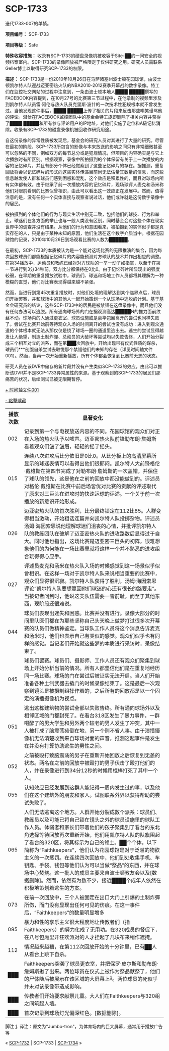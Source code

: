 # SCP-1733
                        




迭代1733-007的单帧。



**项目编号：** SCP-1733

**项目等级：** Safe

**特殊收容措施：** 收录有SCP-1733的硬盘录像机被收容于Site-██的一间安全的视频档案室内。SCP-1733的录像回放被严格限定于仅供研究之用。研究人员需联系Geller博士以取得研究SCP-1733的权限。

**描述：** SCP-1733是一份2010年10月26日在马萨诸塞州波士顿花园球馆，由波士顿凯尔特人队迎战迈亚密热火队的NBA2010-2012赛季开幕战的数字录像。特工们在监控社交网站的过程中注意到，一条由波士顿本地人████ █████撰写的FACEBOOK内容提到，在10月27号的比赛第三节过程中，在他录制的视频里涉及到凯尔特人队员雷·阿伦与热火队员克里斯·波什的一次技术性犯规根本就不曾发生过。当他发现这件事后，████ █████上传了相关的片段来反击那些嘲笑谩骂他的评论。潜伏在FACEBOOK监控团队中的基金会特工旋即删除了相关内容并获得了████ █████和所有参与评论用户的IP地址，对他们实施了定位和A級记忆消除。收录有SCP-1733的磁盘录像机被回收作研究用途。

自这份录像的异常性质被发现后，基金会的研究人员对其进行了大量的研究。尽管在最初的阶段，SCP-1733所包含的影像与本来放送的影响之间只有非常细微甚至可以忽略的不同，例如双方的每节总分或是犯规情况，但项目的内容确实是与它上次播放时有所区别。根据观察，录像中所拍摄到的个体保留有关于上一次播放的内容的记忆碎片，并且有部分个体已经觉察到了这些记忆碎片的存在。据推测，重复回放将会以记忆碎片的形式向这些实体传递目前尚无法估量其数量的信息，而这些信息越发使人群和球员们感到困惑和混乱，这个效应是积累性的，而且对球场内所有实体都有效。由于继承了前一次播放内容的记忆碎片，现场球评人麦克和汤米称他们对眼前看到的比赛似曾相识，由此可以看出这一效应正在发展中。然而，值得注意的是，没有任何一个实体直接与观察者说过话，他们或许就是这份数字录像中的居民。

被拍摄到的个体他们的行为与现实生活中别无二致，包括他们的球技、行为和举止。球迷们在各方面的举止也与一般人类没有区别，同时基金会对这些个体在现实世界中的调查并没有结果。从他们的行为和意图看来，被拍摄到的实体似乎都是真实存在的人，只是由于某种未知的原因，他们生活在这个数字介质当中。根据花园球馆的记录，2010年10月26日到场观看比赛的人数为██████。

在最初，SCP-1733的本质被认为是一个能对这场比赛的无限推演的集合，因为每次回放球员们都能根据记忆碎片的内容能预测对方球队的战术并作出相应的调整。在第34播放中，运动员和教练已经对对方球队的一举一动了如指掌，以至于在第一节进行到3分34秒前，双方比分都保持在0比0。由于记忆碎片所显现出的强度较弱，在早期的重复播放试验中，球员们、球迷和场地工作人员都将其理解为一种模糊的直觉，他们对比赛表现得越来越不紧张。

然而，当进行到第45次重复播放时，对他们处境的理解达到某个临界点后，球员们开始罢赛，并和球场中的其他人一起开始策划一个从球场中逃脱的计划。基于基金会研究员的结论，这些SCP-1733中的居民是被禁锢在这盘录像中，而且他们没有任何办法可以逃脱。所有通向球场外的门在据观测高达█████N的推力面前纹丝不动。球场内的人通过更衣室、球员设施或是豪华包厢离开的尝试也同样失败了。尝试在比赛开始前等待观众入场的时间离开的尝试也没有成功：进入到观众通道的个体根本就无法从那仅仅是绕了球场一圈的通道里逃出去。逃生的尝试显得越发让人绝望，制造土制炸彈、总动员的大破坏等尝试均以失败告终，人们开始分裂成三个相互对立的派系，而在第███次回放中，开始出现带有仪式性质的谋杀，球员们***剖腹自杀尝试去取悦那个禁锢他们的未知的存在（详见时间轴文件001）。然而，当再一次开始重新播放，所有个体都会恢复到比赛前无恙的状态。

研究人员在该DVR中储存的新片段并没有产生类似SCP-1733的效应，由此可以推断该DVR并不是SCP-1733异常属性的来源。基于观察到的SCP-1733的居民们那痛苦的状况，后续测试已被无限期暂停。


<a shape='rect' class='collapsible-block-link' href='javascript:;'>+&#160;&#26102;&#38388;&#36724;&#25991;&#20214;001</a>

<a shape='rect' class='collapsible-block-link' href='javascript:;'>-&#160;&#40670;&#25802;&#38577;&#34255;</a>

<table class='wiki-content-table'>
 <tr>
  <th colspan='1' rowspan='1'>&#25773;&#25918;&#27425;&#25968;</th>
  <th colspan='2' rowspan='1'>&#26174;&#33879;&#21464;&#21270;</th>
 </tr>
 <tr>
  <td colspan='1' rowspan='1'>002</td>
  <td colspan='2' rowspan='1'>&#35760;&#24405;&#21040;&#31532;&#19968;&#20010;&#19982;&#30005;&#35270;&#25918;&#36865;&#20869;&#23481;&#30340;&#19981;&#21516;&#12290;&#33457;&#22253;&#29699;&#39302;&#30340;&#35266;&#20247;&#20204;&#23545;&#27491;&#22312;&#20837;&#22330;&#30340;&#28909;&#28779;&#38431;&#20104;&#20197;&#22040;&#22768;&#12290;&#36808;&#20122;&#23494;&#28909;&#28779;&#38431;&#21069;&#38155;&#21202;&#24067;&#26391;&#183;&#35449;&#22982;&#26031;&#30475;&#30528;&#35266;&#20247;&#20204;&#30385;&#20102;&#30385;&#30473;&#65292;&#36731;&#36731;&#30340;&#25671;&#20102;&#25671;&#22836;&#12290;</td>
 </tr>
 <tr>
  <td colspan='1' rowspan='1'>015</td>
  <td colspan='2' rowspan='1'>&#36830;&#32493;&#20843;&#27425;&#36827;&#25915;&#21518;&#27604;&#20998;&#20381;&#26087;&#26159;0&#27604;0&#12290;&#20174;&#27604;&#20998;&#26495;&#19978;&#30340;&#39640;&#28165;&#23631;&#24149;&#25152;&#26174;&#31034;&#30340;&#29699;&#36855;&#34920;&#24773;&#21487;&#20197;&#30475;&#24471;&#20986;&#20182;&#20204;&#24456;&#37057;&#38391;&#12290;&#20975;&#23572;&#29305;&#20154;&#22823;&#21069;&#38155;&#26684;&#20262;&#183;&#25140;&#32500;&#26031;&#22312;&#31532;&#22235;&#33410;&#23436;&#25104;&#20102;&#23545;&#21202;&#24067;&#26391;&#183;&#35449;&#22982;&#26031;&#30340;&#19968;&#27425;&#30422;&#24125;&#65292;&#24182;&#20445;&#20303;&#20102;&#29699;&#38431;&#30340;&#39046;&#20808;&#65292;&#36825;&#26159;&#20182;&#22312;&#20043;&#21069;&#30340;&#22238;&#25918;&#20013;&#37117;&#27809;&#33021;&#20570;&#21040;&#30340;&#12290;&#35780;&#36848;&#21592;&#23545;&#26684;&#20262;&#183;&#25140;&#32500;&#26031;&#22312;&#27604;&#36187;&#20013;&#21069;&#21518;&#22330;&#30342;&#20248;&#23545;&#27604;&#36187;&#30340;&#36129;&#29486;&#30340;&#35780;&#36848;&#21462;&#20195;&#20102;&#21407;&#26469;&#23545;&#19977;&#24040;&#22836;&#22312;&#36827;&#25915;&#26102;&#30340;&#24555;&#36895;&#36816;&#29699;&#30340;&#35780;&#36848;&#12290;&#19968;&#20010;&#20851;&#20110;&#21069;&#19968;&#27425;&#25773;&#25918;&#30340;&#26032;&#24847;&#35782;&#24320;&#22987;&#24418;&#25104;&#12290;</td>
 </tr>
 <tr>
  <td colspan='1' rowspan='1'>026</td>
  <td colspan='2' rowspan='1'>&#36808;&#20122;&#23494;&#28909;&#28779;&#38431;&#30340;&#39318;&#27425;&#32988;&#21033;&#65292;&#27604;&#20998;&#26368;&#32456;&#38145;&#23450;&#22312;112&#27604;85&#12290;&#20154;&#32676;&#21464;&#24471;&#30456;&#24403;&#28608;&#21160;&#65292;&#24320;&#22987;&#31895;&#35805;&#36830;&#31687;&#24182;&#21521;&#20975;&#23572;&#29305;&#20154;&#38431;&#25237;&#25527;&#26434;&#29289;&#12290;&#35780;&#36848;&#21592;&#27748;&#22982;&#183;&#28023;&#22240;&#32034;&#24681;&#35828;&#20182;&#29702;&#35299;&#29699;&#36855;&#20204;&#27822;&#20007;&#30340;&#24515;&#24773;&#65292;&#24182;&#25209;&#35780;&#20975;&#23572;&#29305;&#20154;&#38431;&#30340;&#25945;&#32451;&#22242;&#38431;&#22312;&#30772;&#35299;&#20102;&#36808;&#20122;&#23494;&#28909;&#28779;&#38431;&#30340;&#36827;&#25915;&#36335;&#25968;&#21518;&#26174;&#24471;&#36807;&#20110;&#33258;&#22823;&#12290;&#21516;&#26102;&#20182;&#20063;&#25351;&#20986;&#65292;&#36825;&#22330;&#27604;&#36187;&#26159;&#36808;&#20122;&#23494;&#19977;&#24040;&#22836;&#30340;&#21021;&#38453;&#65292;&#24456;&#38590;&#24819;&#35937;&#20182;&#20204;&#30340;&#20026;&#20309;&#33021;&#22312;&#19968;&#22330;&#27604;&#36187;&#37324;&#23601;&#23558;&#36825;&#26679;&#19968;&#20010;&#24182;&#19981;&#29087;&#24713;&#30340;&#36827;&#25915;&#32452;&#21512;&#29609;&#24471;&#24471;&#24515;&#24212;&#25163;&#12290;</td>
 </tr>
 <tr>
  <td colspan='1' rowspan='1'>027</td>
  <td colspan='2' rowspan='1'>&#35780;&#36848;&#21592;&#40614;&#20811;&#21644;&#27748;&#31859;&#22312;&#28909;&#28779;&#38431;&#20837;&#22330;&#30340;&#26102;&#20505;&#24863;&#35273;&#21040;&#36825;&#19968;&#22330;&#26223;&#20284;&#20046;&#20284;&#26366;&#30456;&#35782;&#12290;&#22312;&#36825;&#26679;&#19968;&#22330;&#23545;&#20110;&#20975;&#23572;&#29305;&#20154;&#38431;&#26469;&#35828;&#30456;&#24403;&#37325;&#35201;&#30340;&#27604;&#36187;&#20013;&#65292;&#35266;&#20247;&#20204;&#26174;&#24471;&#24456;&#27785;&#23490;&#12290;&#20975;&#23572;&#29305;&#20154;&#38431;&#33719;&#24471;&#20102;&#32988;&#21033;&#65292;&#27748;&#22982;&#183;&#28023;&#22240;&#32034;&#24681;&#35780;&#35770;&#8220;&#20975;&#23572;&#29305;&#20154;&#38431;&#35201;&#24819;&#36194;&#22238;&#20182;&#20204;&#29699;&#36855;&#30340;&#24515;&#36824;&#26377;&#24456;&#38271;&#30340;&#36335;&#35201;&#36208;&#8221;&#12290;&#24403;&#34987;&#35760;&#32773;&#38382;&#21040;&#26102;&#65292;&#20182;&#35828;&#36825;&#25903;&#38431;&#20237;&#38656;&#35201;&#19968;&#38634;&#21069;&#32827;&#65292;&#32780;&#33267;&#20110;&#20854;&#20182;&#19996;&#35199;&#65292;&#29616;&#38454;&#27573;&#36824;&#24456;&#38590;&#35828;&#12290;</td>
 </tr>
 <tr>
  <td colspan='1' rowspan='1'>044</td>
  <td colspan='2' rowspan='1'>&#29699;&#21592;&#20204;&#34920;&#29616;&#20986;&#36855;&#22833;&#21644;&#22256;&#24785;&#12290;&#27604;&#36187;&#24182;&#27809;&#26377;&#36827;&#34892;&#12290;&#24405;&#20687;&#22823;&#37096;&#20998;&#30340;&#26102;&#38388;&#37324;&#38431;&#21307;&#20204;&#37117;&#22312;&#20026;&#37027;&#20123;&#22362;&#31216;&#33258;&#24049;&#22836;&#22825;&#26202;&#19978;&#20570;&#26790;&#25171;&#36807;&#24456;&#22810;&#27425;&#24320;&#24149;&#36187;&#30340;&#38431;&#21592;&#20204;&#20570;&#31934;&#31070;&#37492;&#23450;&#12290;&#24403;&#29699;&#38431;&#24037;&#20316;&#20154;&#21592;&#23558;&#36825;&#20010;&#28040;&#24687;&#21578;&#35785;&#40614;&#20811;&#21644;&#27748;&#31859;&#26102;&#65292;&#20182;&#20204;&#20063;&#34920;&#31034;&#33258;&#24049;&#26377;&#31867;&#20284;&#30340;&#24863;&#35273;&#12290;&#35266;&#20247;&#20204;&#20284;&#20046;&#20063;&#26377;&#21516;&#26679;&#30340;&#24863;&#35273;&#12290;&#24403;&#35760;&#32773;&#20204;&#24320;&#22987;&#23601;&#36825;&#20123;&#26790;&#30340;&#26412;&#36136;&#36827;&#34892;&#37319;&#35775;&#26102;&#65292;&#24405;&#20687;&#32467;&#26463;&#20102;&#12290;</td>
 </tr>
 <tr>
  <td colspan='1' rowspan='1'>045</td>
  <td colspan='2' rowspan='1'>&#29699;&#21592;&#20204;&#32610;&#36187;&#12290;&#29699;&#21592;&#20204;&#12289;&#25668;&#24433;&#24072;&#12289;&#24037;&#20316;&#20154;&#21592;&#36824;&#26377;&#35266;&#20247;&#20204;&#32858;&#38598;&#21040;&#29699;&#22330;&#19978;&#24320;&#22987;&#20998;&#26512;&#24403;&#21069;&#30340;&#24773;&#20917;&#12290;&#25152;&#26377;&#20154;&#37117;&#22362;&#20449;&#20182;&#20204;&#26159;&#22312;&#37325;&#22797;&#22320;&#32463;&#21382;&#21516;&#19968;&#22330;&#27604;&#36187;&#12290;&#29699;&#22330;&#30340;&#38376;&#22312;&#23581;&#35797;&#21518;&#34987;&#35777;&#23454;&#26080;&#27861;&#24320;&#21551;&#12290;&#24403;&#20154;&#20204;&#24320;&#22987;&#20934;&#22791;&#21508;&#31181;&#22303;&#21046;&#27494;&#22120;&#21435;&#25772;&#38376;&#30340;&#26102;&#20505;&#24405;&#20687;&#32467;&#26463;&#20102;&#12290;&#36825;&#26159;&#26368;&#21518;&#19968;&#27425;&#35266;&#23519;&#21040;&#38236;&#22836;&#26159;&#34987;&#25668;&#21046;&#32452;&#25805;&#20316;&#30528;&#30340;&#65292;&#20043;&#21518;&#25152;&#26377;&#30340;&#22238;&#25918;&#37117;&#26159;&#20197;&#19968;&#20010;&#22266;&#23450;&#30340;&#28436;&#25773;&#25668;&#20687;&#26426;&#20026;&#35270;&#28857;&#12290;</td>
 </tr>
 <tr>
  <td colspan='1' rowspan='1'>051</td>
  <td colspan='2' rowspan='1'>&#36867;&#20986;&#36825;&#26635;&#24314;&#31569;&#29289;&#30340;&#23581;&#35797;&#20840;&#37096;&#20197;&#22833;&#36133;&#21578;&#32456;&#12290;&#25152;&#26377;&#36890;&#21521;&#29699;&#22330;&#22806;&#20197;&#21450;&#30456;&#37051;&#21306;&#22495;&#30340;&#38376;&#37117;&#23553;&#27515;&#20102;&#12290;&#22312;&#30475;&#21488;318&#21306;&#21457;&#29983;&#20102;&#26292;&#21147;&#20107;&#20214;&#65292;&#19968;&#32676;&#21917;&#37257;&#20102;&#30340;&#30007;&#22823;&#23398;&#29983;&#21644;&#21478;&#22806;&#20004;&#20010;&#36739;&#32769;&#30340;&#30007;&#20154;&#21457;&#29983;&#20102;&#20914;&#31361;&#65292;&#20854;&#20013;&#19968;&#20154;&#34987;&#25171;&#25104;&#20102;&#33041;&#38663;&#33633;&#30251;&#20498;&#22312;&#22320;&#65292;&#21478;&#19968;&#20010;&#21017;&#19981;&#30465;&#20154;&#20107;&#12290;&#30001;&#20110;&#28436;&#25773;&#25668;&#20687;&#26426;&#26080;&#27861;&#28165;&#26970;&#25910;&#21040;&#26469;&#33258;&#29699;&#22330;&#23545;&#38754;&#30340;&#22768;&#38899;&#65292;&#25512;&#27979;&#36825;&#36215;&#20107;&#20214;&#26159;&#21457;&#29983;&#22312;&#24182;&#27809;&#26377;&#25171;&#31639;&#21327;&#21161;&#36867;&#29983;&#30340;&#30007;&#24615;&#20043;&#38388;&#12290;</td>
 </tr>
 <tr>
  <td colspan='1' rowspan='1'>052</td>
  <td colspan='2' rowspan='1'>&#20043;&#21069;&#34987;&#27572;&#25171;&#33268;&#33041;&#38663;&#33633;&#30340;&#30007;&#23376;&#22312;&#37325;&#26032;&#24320;&#22987;&#22238;&#25918;&#20043;&#21518;&#24674;&#22797;&#21040;&#26080;&#24665;&#30340;&#29366;&#24577;&#12290;&#20004;&#21517;&#22312;&#20043;&#21069;&#30340;&#22238;&#25918;&#20013;&#34987;&#27572;&#25171;&#30340;&#30007;&#23376;&#20239;&#20987;&#20102;&#27572;&#25171;&#20182;&#20204;&#30340;&#20154;&#65292;&#24182;&#22312;&#24405;&#20687;&#36827;&#34892;&#21040;34&#20998;12&#31186;&#30340;&#26102;&#20505;&#29992;&#26829;&#26834;&#25171;&#27515;&#20102;&#20854;&#20013;&#19968;&#20010;&#20154;&#12290;</td>
 </tr>
 <tr>
  <td colspan='1' rowspan='1'>055</td>
  <td colspan='2' rowspan='1'>&#35748;&#30693;&#25928;&#24212;&#24050;&#32463;&#21457;&#23637;&#21040;&#36825;&#32676;&#20154;&#33021;&#35760;&#24471;&#19968;&#21608;&#20869;&#21457;&#29983;&#36807;&#30340;&#20107;&#65292;&#20197;&#21450;&#20182;&#20204;&#22312;&#36825;&#20010;&#24314;&#31569;&#22806;&#30340;&#26379;&#21451;&#21644;&#23478;&#20154;&#12290;&#35797;&#22270;&#32852;&#31995;&#22806;&#30028;&#20197;&#33719;&#24471;&#24110;&#21161;&#30340;&#23581;&#35797;&#22833;&#36133;&#20102;&#12290;</td>
 </tr>
 <tr>
  <td colspan='1' rowspan='1'>065</td>
  <td colspan='2' rowspan='1'>&#20154;&#20204;&#26080;&#27861;&#36867;&#31163;&#36825;&#20010;&#22320;&#26041;&#12290;&#20154;&#32676;&#24320;&#22987;&#20998;&#35010;&#25104;&#25968;&#20010;&#27966;&#31995;&#65306;&#29699;&#21592;&#20204;&#12289;&#25945;&#32451;&#21592;&#20197;&#21450;&#21487;&#33021;&#24050;&#23558;&#33258;&#24049;&#38145;&#22312;&#38236;&#22836;&#20043;&#22806;&#30340;&#29699;&#21592;&#35774;&#26045;&#37324;&#30340;&#29699;&#38431;&#24037;&#20316;&#20154;&#21592;&#12290;&#20307;&#24369;&#32773;&#21644;&#23478;&#38271;&#20204;&#24102;&#30528;&#20182;&#20204;&#30340;&#23401;&#23376;&#32858;&#38598;&#21040;&#20102;&#30475;&#21488;&#30340;&#19996;&#21271;&#35282;&#36873;&#25321;&#31561;&#24453;&#22238;&#25918;&#20877;&#27425;&#37325;&#26032;&#24320;&#22987;&#65292;&#20182;&#20204;&#29992;&#20975;&#23572;&#29305;&#20154;&#38431;&#30340;&#38431;&#26071;&#22260;&#36215;&#20102;&#30475;&#21488;&#30340;320&#21306;&#65292;&#23558;&#20854;&#26631;&#31034;&#20026;&#33258;&#24049;&#30340;&#39046;&#22303;&#12290;&#9608;&#9608;&#20010;&#20010;&#20307;&#65292;&#20197;&#19979;&#31616;&#31216;&#20026;&#8220;Faithkeepers&#8221;&#65292;&#20182;&#20204;&#35748;&#20026;&#33457;&#22253;&#29699;&#39302;&#26159;&#23545;&#20110;&#27867;&#28389;&#30340;&#29289;&#27442;&#20027;&#20041;&#30340;&#19968;&#27425;&#24809;&#32602;&#12290;&#22312;&#36830;&#32493;&#22235;&#27425;&#22238;&#25918;&#20013;&#65292;&#20182;&#20204;&#21040;&#22788;&#25910;&#38598;&#25163;&#26426;&#12289;&#36710;&#38053;&#21273;&#12289;&#25163;&#34955;&#12289;&#38065;&#21253;&#31561;&#20182;&#20204;&#35748;&#20026;&#21487;&#20197;&#24403;&#20570;&#8220;&#31085;&#21697;&#8221;&#30340;&#19996;&#35199;&#65292;&#24182;&#22312;&#29699;&#22330;&#20013;&#24515;&#28954;&#28903;&#12290;&#36825;&#19968;&#25209;&#20154;&#30340;&#25104;&#21592;&#20027;&#35201;&#26469;&#33258;&#27874;&#22763;&#39039;&#25945;&#21451;&#20250;&#20197;&#21450;[&#25968;&#25454;&#21024;&#38500;]&#12290;&#28982;&#32780;&#65292;&#20381;&#28982;&#26377;&#20026;&#25968;&#19981;&#23569;&#65292;&#25509;&#36817;&#9608;&#9608;&#9608;&#9608;&#20010;&#25104;&#24180;&#20154;&#20381;&#28982;&#22312;&#31215;&#26497;&#22320;&#31574;&#21010;&#30528;&#36867;&#29983;&#30340;&#26041;&#26696;&#12290;</td>
 </tr>
 <tr>
  <td colspan='1' rowspan='1'>073</td>
  <td colspan='2' rowspan='1'>&#22312;&#21069;&#19968;&#27425;&#22238;&#25918;&#20013;&#65292;&#19977;&#20010;&#20154;&#34987;&#22266;&#23450;&#22312;&#20986;&#21475;&#22823;&#38376;&#19978;&#24341;&#29190;&#30340;&#22303;&#21046;&#28856;&#24392;&#25152;&#20260;&#65292;&#32780;&#38376;&#27809;&#26377;&#26174;&#29616;&#20986;&#20219;&#20309;&#21487;&#35265;&#30340;&#20260;&#30165;&#12290;&#22312;&#36825;&#19968;&#20107;&#20214;&#21518;&#65292;&#8220;Faithkeepers&#8221;&#30340;&#25968;&#37327;&#26126;&#26174;&#22686;&#22810;</td>
 </tr>
 <tr>
  <td colspan='1' rowspan='1'>095</td>
  <td colspan='2' rowspan='1'>&#26292;&#21147;&#21644;&#24615;&#30340;&#20139;&#20048;&#20027;&#20041;&#24456;&#22823;&#31243;&#24230;&#22320;&#35753;&#20256;&#25945;&#32773;&#20204;&#65288;&#25351;Faithkeepers&#65289;&#30340;&#21162;&#21147;&#21270;&#25104;&#20102;&#26080;&#29992;&#21151;&#12290;&#22312;320&#25104;&#21592;&#30340;&#30563;&#20419;&#19979;&#65292;&#22312;&#20843;&#21495;&#21253;&#21410;&#37324;&#24320;&#29378;&#27426;&#27966;&#23545;&#30340;&#20154;&#25165;&#25346;&#36215;&#20102;&#20960;&#22359;&#24067;&#26469;&#31245;&#20316;&#36974;&#25513;&#12290;</td>
 </tr>
 <tr>
  <td colspan='1' rowspan='1'>112</td>
  <td colspan='2' rowspan='1'>&#24773;&#20917;&#36234;&#26469;&#36234;&#31967;&#65292;&#22312;&#31532;112&#27425;&#22238;&#25918;&#24320;&#22987;&#30340;&#21313;&#20998;&#38047;&#37324;&#65292;&#24050;&#26377;&#9608;&#9608;&#20154;&#20174;&#30475;&#21488;&#19978;&#36339;&#19979;&#33258;&#26432;&#12290;</td>
 </tr>
 <tr>
  <td colspan='1' rowspan='1'>&#9608;&#9608;&#9608;</td>
  <td colspan='2' rowspan='1'>Faithkeepers&#31361;&#34989;&#20102;&#29699;&#21592;&#26356;&#34915;&#23460;&#65292;&#24182;&#25226;&#20445;&#32599;&#183;&#30382;&#23572;&#26031;&#21644;&#21202;&#24067;&#26391;&#183;&#35449;&#22982;&#26031;&#25578;&#20102;&#20986;&#26469;&#12290;&#20004;&#20301;&#29699;&#21592;&#22312;&#20202;&#24335;&#19978;&#34987;&#20316;&#20026;&#31085;&#21697;&#29486;&#31085;&#20102;&#65292;&#20182;&#20204;&#30340;&#23608;&#20307;&#38543;&#21518;&#34987;&#23637;&#31034;&#22312;&#35813;&#21306;&#22495;&#30340;&#22823;&#23631;&#24149;&#19978;<sup class='footnoteref'><a shape='rect' class='footnoteref' id='footnoteref-1' href='javascript:;' onclick='WIKIDOT.page.utils.scrollToReference(&apos;footnote-1&apos;)'>1</a></sup>&#12290;&#20004;&#20301;&#29699;&#21592;&#30340;&#27515;&#20284;&#20046;&#24182;&#26410;&#23545;&#35813;&#24405;&#20687;&#24102;&#36896;&#25104;&#24433;&#21709;&#12290;</td>
 </tr>
 <tr>
  <td colspan='1' rowspan='1'>&#9608;&#9608;&#9608;</td>
  <td colspan='2' rowspan='1'>&#20256;&#25945;&#32773;&#20204;&#24320;&#22987;&#35201;&#27714;&#29486;&#31085;&#20799;&#31461;&#12290;&#22823;&#20154;&#20204;&#22312;Faithkeepers&#19982;320&#32452;&#20043;&#38388;&#31569;&#36215;&#20154;&#22681;&#12290;</td>
 </tr>
 <tr>
  <td colspan='1' rowspan='1'>&#9608;&#9608;&#9608;</td>
  <td colspan='2' rowspan='1'>&#39318;&#27425;&#35760;&#24405;&#21040;&#29699;&#22330;&#28783;&#20809;&#20559;&#28145;&#32418;&#33394;&#12290;[&#25968;&#25454;&#21024;&#38500;]&#12290;</td>
 </tr>
</table>




脚注
<a shape='rect' href='javascript:;' onclick='WIKIDOT.page.utils.scrollToReference(&apos;footnoteref-1&apos;)'>1</a>. 译注：原文为“Jumbo-tron"，为体育场内的巨大屏幕，通常用于播放广告等



« [SCP-1732](/scp-1732) | SCP-1733 | [SCP-1734](/scp-1734) »





                    